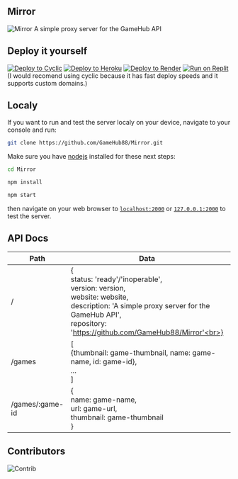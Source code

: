 ## Mirror

![Mirror](https://socialify.git.ci/GameHub88/Mirror/image?description=1&descriptionEditable=A%20simple%20proxy%20server%20for%20the%20GameHub%20API&font=Inter&forks=1&issues=1&logo=https%3A%2F%2Fraw.githubusercontent.com%2FGameHub88%2FGameHub%2Fmain%2Fassets%2Fimg%2Flogo.png&name=1&owner=1&pattern=Floating%20Cogs&pulls=1&stargazers=1&theme=Dark)
A simple proxy server for the GameHub API

## Deploy it yourself

[![Deploy to Cyclic](https://binbashbanana.github.io/deploy-buttons/buttons/remade/cyclic.svg)](https://app.cyclic.sh/api/app/deploy/GameHub88/Mirror)
[![Deploy to Heroku](https://binbashbanana.github.io/deploy-buttons/buttons/remade/heroku.svg)](https://heroku.com/deploy/?template=https://github.com/GameHub88/Mirror)
[![Deploy to Render](https://binbashbanana.github.io/deploy-buttons/buttons/remade/render.svg)](https://render.com/deploy?repo=https://github.com/GameHub88/Mirror)
[![Run on Replit](https://binbashbanana.github.io/deploy-buttons/buttons/remade/replit.svg)](https://replit.com/github/GameHub88/Mirror)
<br>
(I would recomend using cyclic because it has fast deploy speeds and it supports custom domains.)

## Localy
If you want to run and test the server localy on your device, navigate to your console and run:

```bash
git clone https://github.com/GameHub88/Mirror.git
```
Make sure you have [nodejs](https://nodejs.org) installed for these next steps:
```bash
cd Mirror
```
```bash
npm install
```
```bash
npm start
```

then navigate on your web browser to [`localhost:2000`](http://localhost:2000) or [`127.0.0.1:2000`](http://127.0.0.1:2000) to test the server.

## API Docs

| Path            | Data                                                                                                                                                                                                | Parameters         | Method |
|-----------------|-----------------------------------------------------------------------------------------------------------------------------------------------------------------------------------------------------|--------------------|--------|
| /               | {<br>status: 'ready'/'inoperable',<br>version: version,<br>website: website,<br>description: 'A simple proxy server for the GameHub API',<br>repository: 'https://github.com/GameHub88/Mirror'<br>} | none               | GET    |
| /games          | [<br>{thumbnail: game-thumbnail, name: game-name, id: game-id},<br>...<br>]                                                                                                                         | none               | GET    |
| /games/:game-id | {<br>name: game-name,<br>url: game-url,<br>thumbnail: game-thumbnail<br>}                                                                                                                           | ?hostname=hostname | GET    |

## Contributors

![Contrib](https://contrib.rocks/image?repo=GameHub88/Mirror)